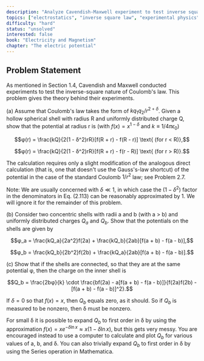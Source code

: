```yaml
---
description: "Analyze Cavendish-Maxwell experiment to test inverse square law"
topics: ["electrostatics", "inverse square law", "experimental physics", "potential"]
difficulty: "hard"
status: "unsolved"
interested: false
book: "Electricity and Magnetism"
chapter: "The electric potential"
---
```


## Problem Statement
As mentioned in Section 1.4, Cavendish and Maxwell conducted experiments to test the inverse-square nature of Coulomb's law. This problem gives the theory behind their experiments.

(a) Assume that Coulomb's law takes the form of $kq_1q_2/r^{2+δ}$. Given a hollow spherical shell with radius R and uniformly distributed charge Q, show that the potential at radius r is (with $f(x) = x^{1-δ}$ and $k ≡ 1/4π\epsilon_0$)

$$φ(r) = \frac{kQ}{2(1 - δ^2)rR}[f(R + r) - f(R - r)] \text{ (for r < R)},$$

$$φ(r) = \frac{kQ}{2(1 - δ^2)rR}[f(R + r) - f(r - R)] \text{ (for r > R)}.$$

The calculation requires only a slight modification of the analogous direct calculation (that is, one that doesn't use the Gauss's-law shortcut) of the potential in the case of the standard Coulomb $1/r^2$ law; see Problem 2.7.

Note: We are usually concerned with $δ ≪ 1$, in which case the $(1 - δ^2)$ factor in the denominators in Eq. (2.113) can be reasonably approximated by 1. We will ignore it for the remainder of this problem.

(b) Consider two concentric shells with radii a and b (with a > b) and uniformly distributed charges $Q_a$ and $Q_b$. Show that the potentials on the shells are given by

$$φ_a = \frac{kQ_a}{2a^2}f(2a) + \frac{kQ_b}{2ab}[f(a + b) - f(a - b)],$$

$$φ_b = \frac{kQ_b}{2b^2}f(2b) + \frac{kQ_a}{2ab}[f(a + b) - f(a - b)].$$

(c) Show that if the shells are connected, so that they are at the same potential φ, then the charge on the inner shell is

$$Q_b = \frac{2bφ}{k} \cdot \frac{bf(2a) - a[f(a + b) - f(a - b)]}{f(2a)f(2b) - [f(a + b) - f(a - b)]^2}.$$

If $δ = 0$ so that $f(x) = x$, then $Q_b$ equals zero, as it should. So if $Q_b$ is measured to be nonzero, then δ must be nonzero.

For small δ it is possible to expand $Q_b$ to first order in δ by using the approximation $f(x) = xe^{-δ \ln x} ≈ x(1 - δ \ln x)$, but this gets very messy. You are encouraged instead to use a computer to calculate and plot $Q_b$ for various values of a, b, and δ. You can also trivially expand $Q_b$ to first order in δ by using the Series operation in Mathematica.